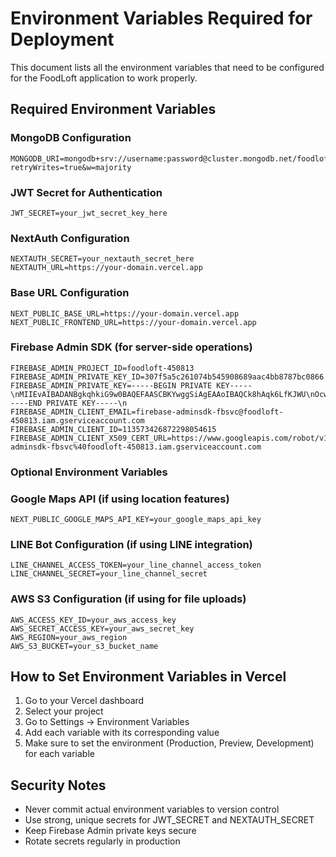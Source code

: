 # Environment Variables Required for Deployment

This document lists all the environment variables that need to be configured for the FoodLoft application to work properly.

## Required Environment Variables

### MongoDB Configuration
```
MONGODB_URI=mongodb+srv://username:password@cluster.mongodb.net/foodloft?retryWrites=true&w=majority
```

### JWT Secret for Authentication
```
JWT_SECRET=your_jwt_secret_key_here
```

### NextAuth Configuration
```
NEXTAUTH_SECRET=your_nextauth_secret_here
NEXTAUTH_URL=https://your-domain.vercel.app
```

### Base URL Configuration
```
NEXT_PUBLIC_BASE_URL=https://your-domain.vercel.app
NEXT_PUBLIC_FRONTEND_URL=https://your-domain.vercel.app
```

### Firebase Admin SDK (for server-side operations)
```
FIREBASE_ADMIN_PROJECT_ID=foodloft-450813
FIREBASE_ADMIN_PRIVATE_KEY_ID=307f5a5c261074b545908689aac4bb8787bc0866
FIREBASE_ADMIN_PRIVATE_KEY=-----BEGIN PRIVATE KEY-----\nMIIEvAIBADANBgkqhkiG9w0BAQEFAASCBKYwggSiAgEAAoIBAQCk8hAqk6LfKJWU\nOcwZkb9zRdhEaJC705TUh4KEO8+x4IpGCPLALTFY1fhgQ6F+Gw57VdX0dvCIUbEw\nqStKu9GEaOEBxUSPBFdkAteZ1JUwjjc+/IAK59KGo7eADsIqMTPSasw4HPC2QKIy\nSQ/fTpdicmhpJNYDr/DpjQ46jsYsx6RbRjJdIC2qbNKrnKGzDsdZT1L9IFtVVrkv\n2uM1nvul2PIeJHcNc7ZP0WjBPPB2El1RNh4AsQV/0MUiWw86t0TY+9wd5j3fC8t2\nplsnj95sflghtyQIc/jChAIOQBU3eqnvOO3/F4GJvvnGhBeMDu9GN8P07QwB/knP\nTk/m2gPpAgMBAAECggEAJSt5Uibn5pL+NiNaJ47tDjx4kl3f87unx8brtgHGeYao\nkkS083KbsrGxIXxMGZ9eQZPjvY3KAWYrYFRW8aXmfoil3+DE5NetG9f6HuvFXOZH\nc9WxwwNfsUCWevCYd6qTy4COmbyH0AI7qspFHeTXf3NZrQwEgFs3FmJXiQGgjflo\namUVM9tdtILgkUbjFS6C8qOgba1ECU8kiwRK3vDWp4XzCqZsRsSv9a6l+QpEW5ES\nTGkXKBOrrer6eRhtiCMQH2OPbB2XbyRNmF0mLf4fpwa9MR7nBjx6KynYbWvGoDXU\nNP2M8oneiaYtfXtcFO6E3Ub3AkV8UlUmLeYYgm804wKBgQDcqElBdXtts5OfOKjS\npcQHLPDk3vHh4j+HZBj+u97nVs74d9KjJ0Mhs0jKnEnjlOIZBmuPmeoOynAtFIHl\nQoB699Z4xgyEwdmWCOoggKLCFaKXn5whHJuA/W5g+Ugb0oeWGtPJXn/MTi4sTz64\nLc3759z4/Yv46hYVyGnJicKmswKBgQC/XWaH03ciRMFqxu/0UbnKkANfWkIryE1o\n5ge73/dmVichU2/TaRbsBXkVaLIpWptrn62+5BbM8LNrKno47YjV4l1skhEu2AUZ\n3UkEQ3mGF7QCcy3cHcSc+ariOlQ3n9NtOagvI5KryQR/S2sHq2FlJ1sx+rUb792V\n+RKTITcY8wKBgFuvNRkU1p9jcWBEK6mzJPuSSdnfZQPlfV4lUllt+JWJNWB6cTRH\nmRZEp2dAf1cnwraBO2okmuNgbDHfBoYbFsWBe0UdjZAP9/fmZlnw+S/Jy5BSyo3b\nlCWJqDZ0/ehJlvrg1MUkFdfvWDIjDz16Es+rrN5sg59+rISKjKIoMpAPAoGAaIdG\nOC8kRg20cPTVoWj6yVC85trQhkXVMtVjqBYAd1/b4/JFhP9ETAv5Rd54YuphNvpz\n12+TnMJl3sXHGU12jw4k5ecrh6DruGMNPUz2Fm7gHu53QGLqQKyH0Sb3VaLxxBnY\naldOCJO25yl0/y139971i2lcgDQXn5H7uW5NQE0CgYBlkZbR6X1psJILKipqplls\ney3KoRGr6KkXTGA2LDg2Pu8TgbJe48+DaAll4DWIxBxw4whGXsZVKCcq2WSVFmlg\nnA37g2cfD5stF5SKcUczT0GKO53pXzOle1iuXlUBzv3kULntJ1iKMpeRy+zlAdh8\nHhTy8dK80OwM/DsRXx0FdA==\n-----END PRIVATE KEY-----\n
FIREBASE_ADMIN_CLIENT_EMAIL=firebase-adminsdk-fbsvc@foodloft-450813.iam.gserviceaccount.com
FIREBASE_ADMIN_CLIENT_ID=113573426872298054615
FIREBASE_ADMIN_CLIENT_X509_CERT_URL=https://www.googleapis.com/robot/v1/metadata/x509/firebase-adminsdk-fbsvc%40foodloft-450813.iam.gserviceaccount.com
```

### Optional Environment Variables

### Google Maps API (if using location features)
```
NEXT_PUBLIC_GOOGLE_MAPS_API_KEY=your_google_maps_api_key
```

### LINE Bot Configuration (if using LINE integration)
```
LINE_CHANNEL_ACCESS_TOKEN=your_line_channel_access_token
LINE_CHANNEL_SECRET=your_line_channel_secret
```

### AWS S3 Configuration (if using for file uploads)
```
AWS_ACCESS_KEY_ID=your_aws_access_key
AWS_SECRET_ACCESS_KEY=your_aws_secret_key
AWS_REGION=your_aws_region
AWS_S3_BUCKET=your_s3_bucket_name
```

## How to Set Environment Variables in Vercel

1. Go to your Vercel dashboard
2. Select your project
3. Go to Settings → Environment Variables
4. Add each variable with its corresponding value
5. Make sure to set the environment (Production, Preview, Development) for each variable

## Security Notes

- Never commit actual environment variables to version control
- Use strong, unique secrets for JWT_SECRET and NEXTAUTH_SECRET
- Keep Firebase Admin private keys secure
- Rotate secrets regularly in production
